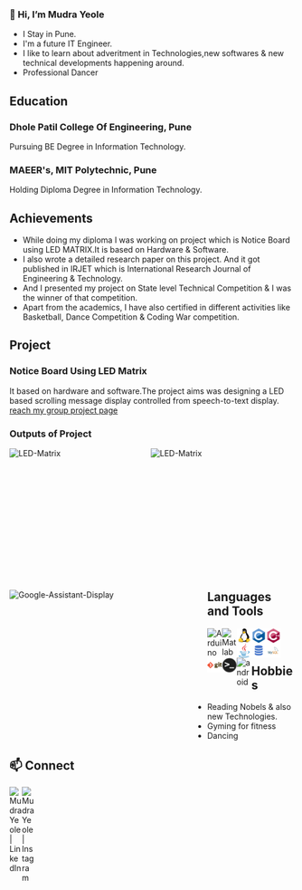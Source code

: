 ### 👋 Hi, I’m Mudra Yeole
- I Stay in Pune.
- I'm a future IT Engineer.
- I like to learn about adveritment in Technologies,new softwares & new technical developments happening around.
- Professional Dancer


## Education
### Dhole Patil College Of Engineering, Pune
Pursuing BE Degree in Information Technology.

### MAEER's, MIT Polytechnic, Pune
Holding Diploma Degree in Information Technology.


## Achievements
- While doing my diploma I was working on project which is Notice Board using LED MATRIX.It is based on Hardware & Software.
- I also wrote a detailed research paper on this project. And it got published in IRJET which is International Research Journal of Engineering & Technology.
- And I presented my project on State level Technical Competition & I was the winner of that competition.
- Apart from the academics, I have also certified in different activities like Basketball, Dance Competition & Coding War competition.

## Project
### Notice Board Using LED Matrix
It based on hardware and software.The project aims was designing a LED based scrolling message display controlled from speech-to-text display.
[reach my group project page](https://www.electronicwings.com/users/mudrayeole24/profile#user-projects)
### Outputs of Project

<img align="left" alt="LED-Matrix" width="250px" height="250px" src="https://www.electronicwings.com/ProjectSection/Projects/4763/speech-to-text-notice-board-using-led-matix/icon/IMG-20200520-WA0008.jpg" />
<img align="left" alt="LED-Matrix" width="250px" height="250px" src="https://www.electronicwings.com/ProjectSection/Projects/4763/speech-to-text-notice-board-using-led-matix/detailed-description/Screenshot_2020-05-23-23-20-02-919_commiuivideoplayer.jpg" />
<img align="left" alt="Google-Assistant-Display" width="350px" height="250px" src="https://www.electronicwings.com/ProjectSection/Projects/4763/speech-to-text-notice-board-using-led-matix/detailed-description/VIT_compressed.jpg" /><br><br><br><br><br><br><br><br><br><br><br>


## Languages and Tools
[<img align="left" alt="Arduino" width="26px" src="https://cdn.worldvectorlogo.com/logos/arduino-1.svg" />][Arduino]
[<img align="left" alt="Matlab" width="26px" src="https://upload.wikimedia.org/wikipedia/commons/2/21/Matlab_Logo.png" />][Matlab]
[<img align="left" alt="Linux" width="26px" src="https://raw.githubusercontent.com/devicons/devicon/master/icons/linux/linux-original.svg" />][Linux]
[<img align="left" alt="C-language" width="26px" src="https://raw.githubusercontent.com/devicons/devicon/master/icons/c/c-original.svg" />][C-language]
[<img align="left" alt="C++" width="26px" src="https://raw.githubusercontent.com/devicons/devicon/master/icons/cplusplus/cplusplus-original.svg" />][C++]
[<img align="left" alt="Java" width="26px" src="https://raw.githubusercontent.com/devicons/devicon/master/icons/java/java-original.svg" />][Java]
[<img align="left" alt="SQL" width="26px" src="https://raw.githubusercontent.com/github/explore/80688e429a7d4ef2fca1e82350fe8e3517d3494d/topics/sql/sql.png" />][SQL]
[<img align="left" alt="MySQL" width="26px" src="https://raw.githubusercontent.com/github/explore/80688e429a7d4ef2fca1e82350fe8e3517d3494d/topics/mysql/mysql.png" />][MySQL]
[<img align="left" alt="Git" width="26px" src="https://raw.githubusercontent.com/github/explore/80688e429a7d4ef2fca1e82350fe8e3517d3494d/topics/git/git.png" />][Git]
[<img align="left" alt="Terminal" width="26px" src="https://raw.githubusercontent.com/github/explore/80688e429a7d4ef2fca1e82350fe8e3517d3494d/topics/terminal/terminal.png" />][Terminal]
[<img align="left" alt="android" width="26px" src="https://developer.android.com/images/landing/android-logo.svg" />][android]<br><br>


## Hobbies
- Reading Nobels & also new Technologies.
- Gyming for fitness
- Dancing

## 📫 Connect
[<img align="left" alt="MudraYeole | LinkedIn" width="22px" src="https://cdn.jsdelivr.net/npm/simple-icons@v3/icons/linkedin.svg" />][linkedin]
[<img align="left" alt="MudraYeole | Instagram" width="22px" src="https://cdn.jsdelivr.net/npm/simple-icons@v3/icons/instagram.svg" />][instagram]

[android]: https://developer.android.com/studio
[Terminal]: https://ubuntu.com/tutorials/command-line-for-beginners#1-overview
[Git]: https://git-scm.com/
[MySQL]: https://www.mysql.com/
[SQL]: https://www.mysql.com/
[Java]: https://www.javascript.com/
[C++]: https://www.w3schools.com/CPP/default.asp
[C-language]: https://www.javatpoint.com/c-programming-language-tutorial
[Linux]: https://www.linux.org/
[Matlab]: https://in.mathworks.com/products/get-matlab.html
[Arduino]: https://www.arduino.cc/
[linkedin]: https://www.linkedin.com/in/mudra-yeole-24500a188
[instagram]: https://www.instagram.com/dance_with_mudra/
[GitHub]: https://github.com/MudraYeole/
